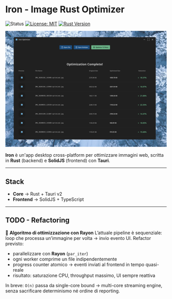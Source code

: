 # Iron - Image Rust Optimizer

![Status](https://img.shields.io/badge/status-work_in_progress-yellow)
[![License: MIT](https://img.shields.io/badge/License-MIT-yellow.svg)](https://opensource.org/licenses/MIT)
[![Rust Version](https://img.shields.io/badge/rust-2024-orange.svg)](https://www.rust-lang.org/)

![Iron](screenshot.png)

**Iron** è un'app desktop cross-platform per ottimizzare immagini web, scritta in **Rust** (backend) e **SolidJS** (frontend) con **Tauri**.

---
## Stack
- **Core** → Rust + Tauri v2
- **Frontend** → SolidJS + TypeScript

---

## TODO - Refactoring

🔧 **Algoritmo di ottimizzazione con Rayon**
L’attuale pipeline è sequenziale: loop che processa un’immagine per volta → invio evento UI.
Refactor previsto:
- parallelizzare con **Rayon** (`par_iter`)
- ogni worker comprime un file indipendentemente
- progress counter atomico → eventi inviati al frontend in tempo quasi-reale
- risultato: saturazione CPU, throughput massimo, UI sempre reattiva

In breve: `O(n)` passa da single-core bound → multi-core streaming engine, senza sacrificare determinismo né ordine di reporting.

